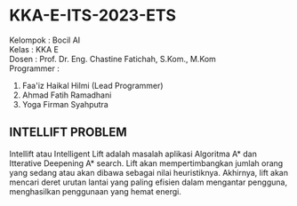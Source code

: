 # KKA-E-ITS-2023-ETS
Kelompok    : Bocil AI  
Kelas       : KKA E  
Dosen       : Prof. Dr. Eng. Chastine Fatichah, S.Kom., M.Kom  
Programmer  : 
1. Faa'iz Haikal Hilmi (Lead Programmer)
1. Ahmad Fatih Ramadhani 
1. Yoga Firman Syahputra 

## INTELLIFT PROBLEM
Intellift atau Intelligent Lift adalah masalah aplikasi Algoritma A* dan Itterative Deepening A* search. Lift akan mempertimbangkan jumlah orang yang sedang atau akan dibawa sebagai nilai heuristiknya. Akhirnya, lift akan mencari deret urutan lantai yang paling efisien dalam mengantar pengguna, menghasilkan penggunaan yang hemat energi. 

 

